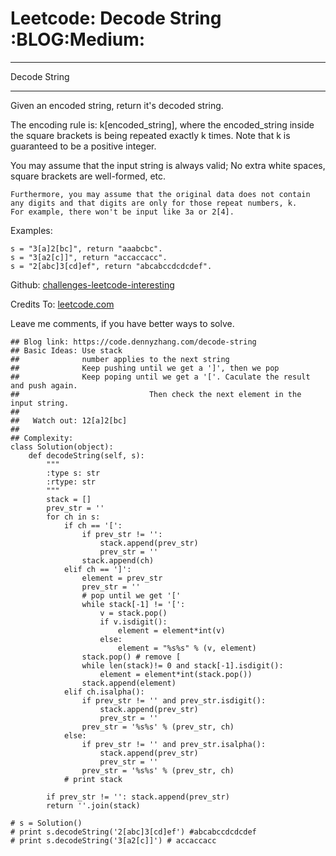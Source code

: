 # Leetcode: Decode String     :BLOG:Medium:


---

Decode String  

---

Given an encoded string, return it's decoded string.  

The encoding rule is: k[encoded\_string], where the encoded\_string inside the square brackets is being repeated exactly k times. Note that k is guaranteed to be a positive integer.  

You may assume that the input string is always valid; No extra white spaces, square brackets are well-formed, etc.  

    Furthermore, you may assume that the original data does not contain any digits and that digits are only for those repeat numbers, k. 
    For example, there won't be input like 3a or 2[4].

Examples:  

    s = "3[a]2[bc]", return "aaabcbc".
    s = "3[a2[c]]", return "accaccacc".
    s = "2[abc]3[cd]ef", return "abcabccdcdcdef".

Github: [challenges-leetcode-interesting](https://github.com/DennyZhang/challenges-leetcode-interesting/tree/master/decode-string)  

Credits To: [leetcode.com](https://leetcode.com/problems/decode-string/description/)  

Leave me comments, if you have better ways to solve.  

    ## Blog link: https://code.dennyzhang.com/decode-string
    ## Basic Ideas: Use stack
    ##              number applies to the next string
    ##              Keep pushing until we get a ']', then we pop
    ##              Keep poping until we get a '['. Caculate the result and push again. 
    ##                             Then check the next element in the input string.
    ##
    ##   Watch out: 12[a]2[bc]
    ##
    ## Complexity:
    class Solution(object):
        def decodeString(self, s):
            """
            :type s: str
            :rtype: str
            """
            stack = []
            prev_str = ''
            for ch in s:
                if ch == '[':
                    if prev_str != '':
                        stack.append(prev_str)
                        prev_str = ''
                    stack.append(ch)
                elif ch == ']':
                    element = prev_str
                    prev_str = ''
                    # pop until we get '['
                    while stack[-1] != '[':
                        v = stack.pop()
                        if v.isdigit():
                            element = element*int(v)
                        else:
                            element = "%s%s" % (v, element)
                    stack.pop() # remove [
                    while len(stack)!= 0 and stack[-1].isdigit():
                        element = element*int(stack.pop())
                    stack.append(element)
                elif ch.isalpha():
                    if prev_str != '' and prev_str.isdigit():
                        stack.append(prev_str)
                        prev_str = ''
                    prev_str = '%s%s' % (prev_str, ch)
                else:
                    if prev_str != '' and prev_str.isalpha():
                        stack.append(prev_str)
                        prev_str = ''
                    prev_str = '%s%s' % (prev_str, ch)
                # print stack
    
            if prev_str != '': stack.append(prev_str)
            return ''.join(stack)
    
    # s = Solution()
    # print s.decodeString('2[abc]3[cd]ef') #abcabccdcdcdef
    # print s.decodeString('3[a2[c]]') # accaccacc